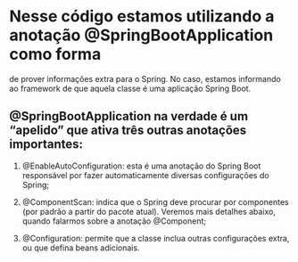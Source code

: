 # Nesse código estamos utilizando a anotação @SpringBootApplication como forma
de prover informações extra para o Spring.
No caso, estamos informando ao framework de que aquela classe é uma aplicação
Spring Boot.

## @SpringBootApplication na verdade é um “apelido” que ativa três outras anotações importantes:

1. @EnableAutoConfiguration: esta é uma anotação do Spring Boot responsável 
por fazer automaticamente diversas configurações do Spring;

2. @ComponentScan: indica que o Spring deve procurar por componentes (por 
   padrão a partir do pacote atual). Veremos mais detalhes abaixo, quando 
   falarmos sobre a anotação  @Component;

3. @Configuration: permite que a classe inclua outras configurações extra, ou 
   que defina beans adicionais.
